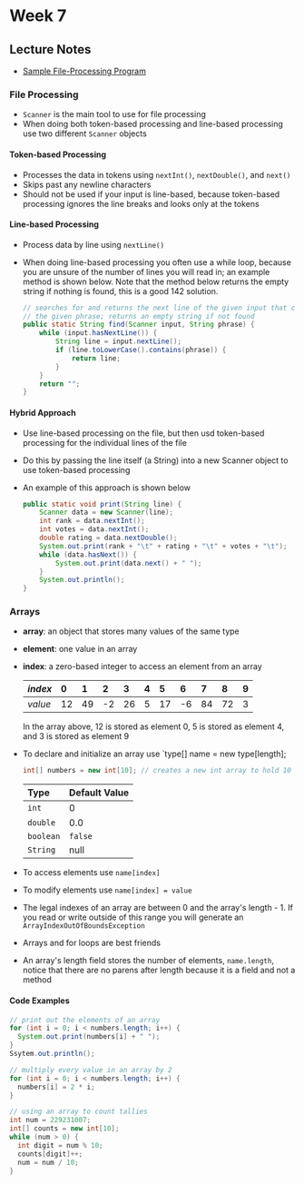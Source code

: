 # Week 7
## Lecture Notes

* [Sample File-Processing Program](Movies.java)

### File Processing
* `Scanner` is the main tool to use for file processing
* When doing both token-based processing and line-based processing use two different `Scanner` objects

#### Token-based Processing
* Processes the data in tokens using `nextInt()`, `nextDouble()`, and `next()`
* Skips past any newline characters
* Should not be used if your input is line-based, because token-based processing ignores the line breaks and looks only at the tokens

#### Line-based Processing
* Process data by line using `nextLine()`
* When doing line-based processing you often use a while loop, because you are unsure of the number of lines you will read in; an example method is shown below. Note that the method below returns the empty string if nothing is found, this is a good 142 solution.

  ```java
  // searches for and returns the next line of the given input that contains
  // the given phrase; returns an empty string if not found
  public static String find(Scanner input, String phrase) {
      while (input.hasNextLine()) {
          String line = input.nextLine();
          if (line.toLowerCase().contains(phrase)) {
              return line;
          }
      }
      return "";
  }
  ```

#### Hybrid Approach
* Use line-based processing on the file, but then usd token-based processing for the individual lines of the file
* Do this by passing the line itself (a String) into a new Scanner object to use token-based processing
* An example of this approach is shown below

  ```java
  public static void print(String line) {
      Scanner data = new Scanner(line);
      int rank = data.nextInt();
      int votes = data.nextInt();
      double rating = data.nextDouble();
      System.out.print(rank + "\t" + rating + "\t" + votes + "\t");
      while (data.hasNext()) {
          System.out.print(data.next() + " ");
      }
      System.out.println();
  }
  ```

### Arrays
* __array__: an object that stores many values of the same type
* __element__: one value in an array
* __index__: a zero-based integer to access an element from an array

  | _index_ | 0 | 1 | 2 | 3 | 4 | 5 | 6 | 7 | 8 | 9 |
  | :--- | :--- | :--- | :--- | :--- | :--- | :--- | :--- | :--- | :--- | :--- |
  | _value_ | 12 | 49 | -2 | 26 | 5 | 17 | -6 | 84 | 72 | 3 |
  
  In the array above, 12 is stored as element 0, 5 is stored as element 4, and 3 is stored as element 9
* To declare and initialize an array use `type[] name = new type[length];

  ```java
  int[] numbers = new int[10]; // creates a new int array to hold 10 values; all starting at zero
  ```
  
  | __Type__ | __Default Value__ |
  | :--- | :--- |
  | `int` | 0 |
  | `double` | 0.0 |
  | `boolean` | `false` |
  | `String` | null |

* To access elements use `name[index]`
* To modify elements use `name[index] = value`
* The legal indexes of an array are between 0 and the array's length - 1. If you read or write outside of this range you will generate an `ArrayIndexOutOfBoundsException`
* Arrays and for loops are best friends
* An array's length field stores the number of elements, `name.length`, notice that there are no parens after length because it is a field and not a method

#### Code Examples

  ```java
  // print out the elements of an array
  for (int i = 0; i < numbers.length; i++) {
    System.out.print(numbers[i] + " ");
  }
  Ssytem.out.println();

  // multiply every value in an array by 2
  for (int i = 0; i < numbers.length; i++) {
    numbers[i] = 2 * i;
  }

  // using an array to count tallies
  int num = 229231007;
  int[] counts = new int[10];
  while (num > 0) {
    int digit = num % 10;
    counts[digit]++;
    num = num / 10;
  }
  ```
